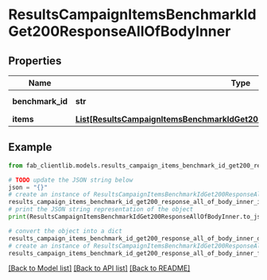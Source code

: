 # ResultsCampaignItemsBenchmarkIdGet200ResponseAllOfBodyInner


## Properties

Name | Type | Description | Notes
------------ | ------------- | ------------- | -------------
**benchmark_id** | **str** | ID of benchmark. | [optional] 
**items** | [**List[ResultsCampaignItemsBenchmarkIdGet200ResponseAllOfBodyInnerItemsInner]**](ResultsCampaignItemsBenchmarkIdGet200ResponseAllOfBodyInnerItemsInner.md) |  | [optional] 

## Example

```python
from fab_clientlib.models.results_campaign_items_benchmark_id_get200_response_all_of_body_inner import ResultsCampaignItemsBenchmarkIdGet200ResponseAllOfBodyInner

# TODO update the JSON string below
json = "{}"
# create an instance of ResultsCampaignItemsBenchmarkIdGet200ResponseAllOfBodyInner from a JSON string
results_campaign_items_benchmark_id_get200_response_all_of_body_inner_instance = ResultsCampaignItemsBenchmarkIdGet200ResponseAllOfBodyInner.from_json(json)
# print the JSON string representation of the object
print(ResultsCampaignItemsBenchmarkIdGet200ResponseAllOfBodyInner.to_json())

# convert the object into a dict
results_campaign_items_benchmark_id_get200_response_all_of_body_inner_dict = results_campaign_items_benchmark_id_get200_response_all_of_body_inner_instance.to_dict()
# create an instance of ResultsCampaignItemsBenchmarkIdGet200ResponseAllOfBodyInner from a dict
results_campaign_items_benchmark_id_get200_response_all_of_body_inner_from_dict = ResultsCampaignItemsBenchmarkIdGet200ResponseAllOfBodyInner.from_dict(results_campaign_items_benchmark_id_get200_response_all_of_body_inner_dict)
```
[[Back to Model list]](../README.md#documentation-for-models) [[Back to API list]](../README.md#documentation-for-api-endpoints) [[Back to README]](../README.md)


